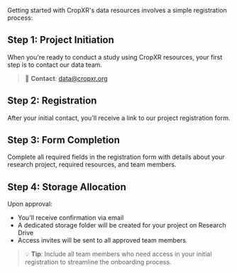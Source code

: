 Getting started with CropXR's data resources involves a simple registration process:

## Step 1: Project Initiation
When you're ready to conduct a study using CropXR resources, your first step is to contact our data team.

> 📧 **Contact**: data@cropxr.org

## Step 2: Registration
After your initial contact, you'll receive a link to our project registration form.

## Step 3: Form Completion
Complete all required fields in the registration form with details about your research project, required resources, and team members.

## Step 4: Storage Allocation
Upon approval:

- You'll receive confirmation via email
- A dedicated storage folder will be created for your project on Research Drive
- Access invites will be sent to all approved team members

> 💡 **Tip**: Include all team members who need access in your initial registration to streamline the onboarding process.

